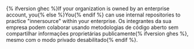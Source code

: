 {% ifversion ghec %}If your organization is owned by an enterprise account, you{% else %}You{% endif %} can use internal repositories to practice "innersource" within your enterprise. Os integrantes da sua empresa podem colaborar usando metodologias de código aberto sem compartilhar informações proprietárias publicamente{% ifversion ghes %}, mesmo com o modo privado desabilitado{% endif %}.

